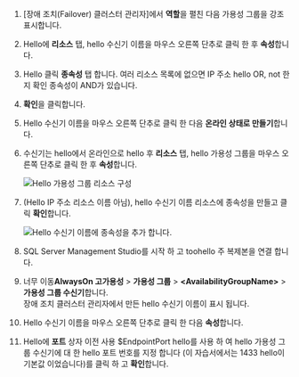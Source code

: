 1. [장애 조치(Failover) 클러스터 관리자]에서 **역할**을 펼친 다음 가용성 그룹을 강조 표시합니다.  

2. Hello에 **리소스** 탭, hello 수신기 이름을 마우스 오른쪽 단추로 클릭 한 후 **속성**합니다.

3. Hello 클릭 **종속성** 탭 합니다. 여러 리소스 목록에 없으면 IP 주소 hello OR, not 한지 확인 종속성이 AND가 있습니다.  

4. **확인**을 클릭합니다.

5. Hello 수신기 이름을 마우스 오른쪽 단추로 클릭 한 다음 **온라인 상태로 만들기**합니다.

6. 수신기는 hello에서 온라인으로 hello 후 **리소스** 탭, hello 가용성 그룹을 마우스 오른쪽 단추로 클릭 한 후 **속성**합니다.
   
    ![Hello 가용성 그룹 리소스 구성](./media/virtual-machines-sql-server-configure-alwayson-availability-group-listener/IC678772.gif)

7. (Hello IP 주소 리소스 이름 아님), hello 수신기 이름 리소스에 종속성을 만들고 클릭 **확인**합니다.
   
    ![Hello 수신기 이름에 종속성을 추가 합니다.](./media/virtual-machines-sql-server-configure-alwayson-availability-group-listener/IC678773.gif)

8. SQL Server Management Studio를 시작 하 고 toohello 주 복제본을 연결 합니다.

9. 너무 이동**AlwaysOn 고가용성** > **가용성 그룹** > **\<AvailabilityGroupName\>**   >  **가용성 그룹 수신기**합니다.  
    장애 조치 클러스터 관리자에서 만든 hello 수신기 이름이 표시 됩니다.

10. Hello 수신기 이름을 마우스 오른쪽 단추로 클릭 한 다음 **속성**합니다.

11. Hello에 **포트** 상자 이전 사용 $EndpointPort hello를 사용 하 여 hello 가용성 그룹 수신기에 대 한 hello 포트 번호를 지정 합니다 (이 자습서에서는 1433 hello이 기본값 이었습니다)를 클릭 하 고 **확인**합니다.

